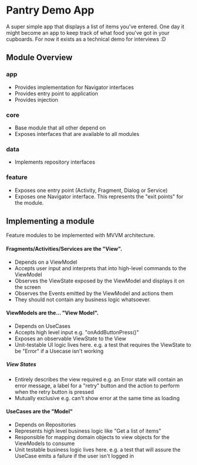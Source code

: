 # Pantry Demo App

A super simple app that displays a list of items you've entered. One day it might become an app to
keep track of what food you've got in your cupboards. For now it exists as a technical demo for
interviews :D

## Module Overview

### app

- Provides implementation for Navigator interfaces
- Provides entry point to application
- Provides injection

### core

- Base module that all other depend on
- Exposes interfaces that are available to all modules

### data

- Implements repository interfaces

### feature

- Exposes one entry point (Activity, Fragment, Dialog or Service)
- Exposes one Navigator interface. This represents the "exit points" for the module.

## Implementing a module

Feature modules to be implemented with MVVM architecture.

#### Fragments/Activities/Services are the "View".

- Depends on a ViewModel
- Accepts user input and interprets that into high-level commands to the ViewModel
- Observes the ViewState exposed by the ViewModel and displays it on the screen
- Observes the Events emitted by the ViewModel and actions them
- They should not contain any business logic whatsoever.

#### ViewModels are the... "View Model".

- Depends on UseCases
- Accepts high level input e.g. "onAddButtonPress()"
- Exposes an observable ViewState to the View
- Unit-testable UI logic lives here. e.g. a test that requires the ViewState to be "Error" if a
  Usecase isn't working

##### View States

- Entirely describes the view required e.g. an Error state will contain an error message, a label
  for a "retry" button and the action to perform when the retry button is pressed
- Mutually exclusive e.g. can't show error at the same time as loading

#### UseCases are the "Model"

- Depends on Repositories
- Represents high level business logic like "Get a list of items"
- Responsible for mapping domain objects to view objects for the ViewModels to consume
- Unit testable business logic lives here. e.g. a test that will assure the UseCase emits a failure
  if the user isn't logged in

